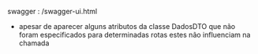 swagger : /swagger-ui.html
- apesar de aparecer alguns atributos da classe DadosDTO que não foram especificados para determinadas rotas estes não influenciam na chamada
